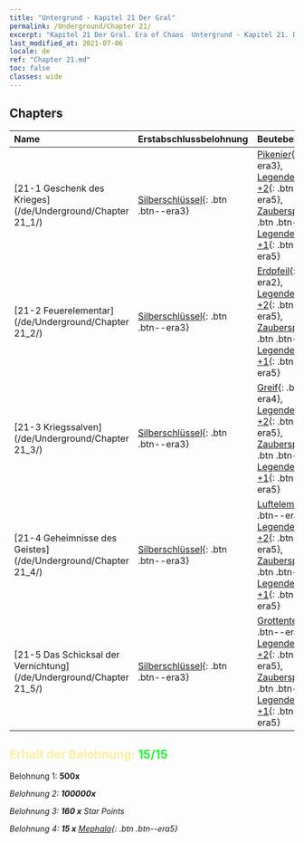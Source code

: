 ```yaml
---
title: "Untergrund - Kapitel 21 Der Gral"
permalink: /Underground/Chapter 21/
excerpt: "Kapitel 21 Der Gral. Era of Chaos  Untergrund - Kapitel 21. Der Gral"
last_modified_at: 2021-07-06
locale: de
ref: "Chapter 21.md"
toc: false
classes: wide
---
```


## Chapters

  | Name |  Erstabschlussbelohnung | Beutebelohnung |
  |:------------|:------------|:------------| 
  | [21-1 Geschenk des Krieges](/de/Underground/Chapter 21_1/) | [Silberschlüssel](/ItemsDE/con_693/){: .btn .btn--era3} | [Pikenier](/ItemsDE/unt_190/){: .btn .btn--era3}, [Legendenzertifikat +2](/ItemsDE/mat_81/){: .btn .btn--era5}, [Zauberspruchrollen](/ItemsDE/con_694/){: .btn .btn--era3}, [Legendenzertifikat +1](/ItemsDE/mat_74/){: .btn .btn--era5} |
  | [21-2 Feuerelementar](/de/Underground/Chapter 21_2/) | [Silberschlüssel](/ItemsDE/con_693/){: .btn .btn--era3} | [Erdpfeil](/ItemsDE/her_464/){: .btn .btn--era2}, [Legendenzertifikat +2](/ItemsDE/mat_81/){: .btn .btn--era5}, [Zauberspruchrollen](/ItemsDE/con_694/){: .btn .btn--era3}, [Legendenzertifikat +1](/ItemsDE/mat_74/){: .btn .btn--era5} |
  | [21-3 Kriegssalven](/de/Underground/Chapter 21_3/) | [Silberschlüssel](/ItemsDE/con_693/){: .btn .btn--era3} | [Greif](/ItemsDE/unt_192/){: .btn .btn--era4}, [Legendenzertifikat +2](/ItemsDE/mat_81/){: .btn .btn--era5}, [Zauberspruchrollen](/ItemsDE/con_694/){: .btn .btn--era3}, [Legendenzertifikat +1](/ItemsDE/mat_74/){: .btn .btn--era5} |
  | [21-4 Geheimnisse des Geistes](/de/Underground/Chapter 21_4/) | [Silberschlüssel](/ItemsDE/con_693/){: .btn .btn--era3} | [Luftelementar](/ItemsDE/her_448/){: .btn .btn--era3}, [Legendenzertifikat +2](/ItemsDE/mat_81/){: .btn .btn--era5}, [Zauberspruchrollen](/ItemsDE/con_694/){: .btn .btn--era3}, [Legendenzertifikat +1](/ItemsDE/mat_74/){: .btn .btn--era5} |
  | [21-5 Das Schicksal der Vernichtung](/de/Underground/Chapter 21_5/) | [Silberschlüssel](/ItemsDE/con_693/){: .btn .btn--era3} | [Grottenteufel](/ItemsDE/unt_230/){: .btn .btn--era4}, [Legendenzertifikat +2](/ItemsDE/mat_81/){: .btn .btn--era5}, [Zauberspruchrollen](/ItemsDE/con_694/){: .btn .btn--era3}, [Legendenzertifikat +1](/ItemsDE/mat_74/){: .btn .btn--era5} |


## <span style="color: #ffeea0">Erhalt der Belohnung: </span><span style="color: #27f73a">15/15</span>

 Belohnung 1:  **500x** <i class="fas fa-gem"/>

 Belohnung 2:  **100000x** <i class="fas fa-coins"/>

 Belohnung 3: **160 x** Star Points

 Belohnung 4: **15 x** [Mephala](/ItemsDE/her_367/){: .btn .btn--era5}

